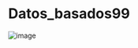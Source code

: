 # Datos_basados99

![image](https://github.com/0Cris0/Datos_basados99/assets/89218667/e3b19137-33d7-4dcf-aa1c-4ac13e7d562e)
